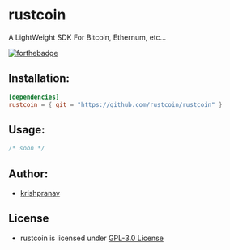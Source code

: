 # rustcoin
A LightWeight SDK For Bitcoin, Ethernum, etc...

[![forthebadge](https://forthebadge.com/images/badges/made-with-rust.svg)](https://forthebadge.com)

## Installation:
```toml
[dependencies]
rustcoin = { git = "https://github.com/rustcoin/rustcoin" }
```

## Usage:
```rust
/* soon */
```

## Author:
- [krishpranav](https://github.com/krishpranav)

## License
- rustcoin is licensed under [GPL-3.0 License](https://github.com/rustcoin/rustcoin/blob/master/LICENSE)